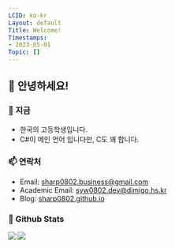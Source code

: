 ```yaml
---
LCID: ko-kr
Layout: default
Title: Welcome!
Timestamps:
- 2023-05-01
Topic: []
---
```


## 👋 안녕하세요!

### 🌱 지금

- 한국의 고등학생입니다.
- C#이 메인 언어 입니다만, C도 꽤 합니다.

### 📫 연락처

- Email: [sharp0802.business@gmail.com](mailto:sharp0802.business@gmail.com)
- Academic Email: [syw0802.dev@dimigo.hs.kr](mailto:syw0802.dev@dimigo.hs.kr)
- Blog: [sharp0802.github.io](https://sharp0802.github.io)

### 🔭 Github Stats

<a href="https://github.com/anuraghazra/github-readme-stats">
  <img align="left" src="https://github-readme-stats.vercel.app/api?username=Sharp0802&show_icons=true&theme=github_dark&hide_border=true" />
</a>
<a href="https://github.com/anuraghazra/github-readme-stats">
  <img align="left" src="https://github-readme-stats.vercel.app/api/top-langs/?username=Sharp0802&langs_count=8&layout=compact&theme=github_dark&hide_border=true" />
</a>


